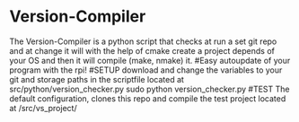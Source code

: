 # Version-Compiler
The Version-Compiler is a python script that checks at run a set git repo and at change it will
with the help of cmake create a project depends of your OS and then it will compile (make, nmake) it.
#Easy autoupdate of your program with the rpi!
#SETUP
download and change the variables to your git and storage paths in the scriptfile located at
src/python/version_checker.py
sudo python version_checker.py
#TEST
The default configuration, clones this repo and compile the test project located at /src/vs_project/
